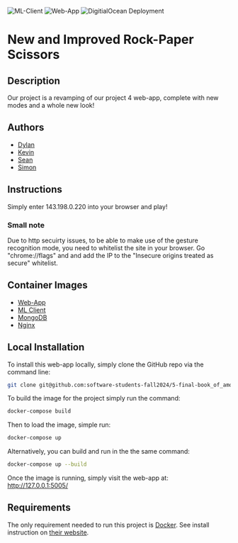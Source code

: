![ML-Client](https://github.com/software-students-fall2024/5-final-book_of_amos/actions/workflows/build-ml-client.yml/badge.svg)
![Web-App](https://github.com/software-students-fall2024/5-final-book_of_amos/actions/workflows/build-web-app.yml/badge.svg)
![DigitialOcean Deployment](https://github.com/software-students-fall2024/5-final-book_of_amos/actions/workflows/deployment.yml/badge.svg)

# New and Improved Rock-Paper Scissors

## Description
Our project is a revamping of our project 4 web-app, complete with new modes and a whole new look!

## Authors
- [Dylan](https://github.com/dm6288)
- [Kevin](https://github.com/naruminato1)
- [Sean](https://github.com/bairixie)
- [Simon](https://github.com/simesherbs)

## Instructions
Simply enter 143.198.0.220 into your browser and play!

### Small note
Due to http secuirty issues, to be able to make use of the gesture recognition mode, you need to whitelist the site in your browser. Go "chrome://flags" and and add the IP to the "Insecure origins treated as secure" whitelist.

## Container Images
- [Web-App](https://hub.docker.com/r/simesherbs/webapp)
- [ML Client](https://hub.docker.com/r/simesherbs/ml_client)
- [MongoDB](https://hub.docker.com/r/simesherbs/db)
- [Nginx](https://hub.docker.com/r/simesherbs/nginx) 

## Local Installation
To install this web-app locally, simply clone the GitHub repo via the command line:
```bash
git clone git@github.com:software-students-fall2024/5-final-book_of_amos.git
```
To build the image for the project simply run the command:
```bash
docker-compose build
```
Then to load the image, simple run:
```bash
docker-compose up
```
Alternatively, you can build and run in the the same command:
```bash
docker-compose up --build
```
Once the image is running, simply visit the web-app at:
http://127.0.0.1:5005/

## Requirements
The only requirement needed to run this project is [Docker](https://www.docker.com/). See install instruction on [their website](https://docs.docker.com/engine/install/).

